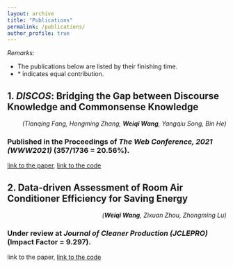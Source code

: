 ```yaml
---
layout: archive
title: "Publications"
permalink: /publications/
author_profile: true
---
```


*Remarks:*
- The publications below are listed by their finishing time.
- \* indicates equal contribution.

## 1. ***DISCOS***: Bridging the Gap between Discourse Knowledge and Commonsense Knowledge

<div style="text-align: right"><i>(Tianqing Fang, Hongming Zhang, <b>Weiqi Wang</b>, Yangqiu Song, Bin He)</i></div>

### Published in the Proceedings of ***The Web Conference, 2021 (WWW2021)*** (357/1736 = 20.56%).

[link to the paper](https://arxiv.org/abs/2101.00154), [link to the code](https://github.com/HKUST-KnowComp/DISCOS-commonsense)


## 2. Data-driven Assessment of Room Air Conditioner Efficiency for Saving Energy

<div style="text-align: right"><i>(<b>Weiqi Wang</b>, Zixuan Zhou, Zhongming Lu)</i></div>

### Under review at ***Journal of Cleaner Production (JCLEPRO)*** (Impact Factor = 9.297).

link to the paper, [link to the code](https://github.com/MighTy-Weaver/Inefficient-AC-detection)
